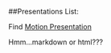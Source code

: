 ##Presentations List:

Find [Motion Presentation](APCVPM\talks\APCVPM.html)

Hmm...markdown or html???
